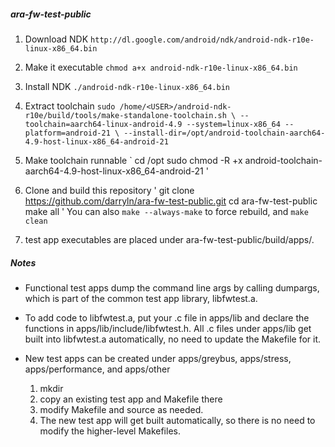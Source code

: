 ##### ara-fw-test-public

1. Download NDK
`
http://dl.google.com/android/ndk/android-ndk-r10e-linux-x86_64.bin
`
2. Make it executable
`
chmod a+x android-ndk-r10e-linux-x86_64.bin
`
3. Install NDK
`
./android-ndk-r10e-linux-x86_64.bin
`
4. Extract toolchain
`
sudo /home/<USER>/android-ndk-r10e/build/tools/make-standalone-toolchain.sh \
      --toolchain=aarch64-linux-android-4.9 --system=linux-x86_64 --platform=android-21 \
      --install-dir=/opt/android-toolchain-aarch64-4.9-host-linux-x86_64-android-21
`
5. Make toolchain runnable
`
cd /opt
sudo chmod -R +x android-toolchain-aarch64-4.9-host-linux-x86_64-android-21
'

6. Clone and build this repository
'
git clone https://github.com/darryln/ara-fw-test-public.git
cd ara-fw-test-public
make all
'
You can also `make --always-make` to force rebuild, and `make clean`

8. test app executables are placed under ara-fw-test-public/build/apps/.

##### Notes
* Functional test apps dump the command line args by calling dumpargs, which is part of the common test app library, libfwtest.a.

* To add code to libfwtest.a, put your .c file in apps/lib and declare the functions in apps/lib/include/libfwtest.h.  All .c files under apps/lib get built into libfwtest.a automatically, no need to update the Makefile for it.

* New test apps can be created under apps/greybus, apps/stress, apps/performance, and apps/other
  1. mkdir <name of app>
  2. copy an existing test app and Makefile there
  3. modify Makefile and source as needed.
  4. The new test app will get built automatically, so there is no need to modify the higher-level Makefiles.

  
